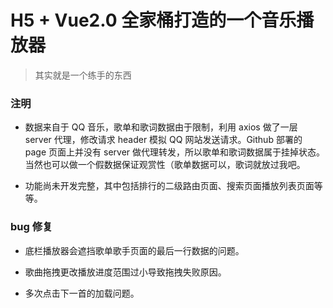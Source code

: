 # H5 + Vue2.0 全家桶打造的一个音乐播放器

> 其实就是一个练手的东西


### 注明

* 数据来自于 QQ 音乐，歌单和歌词数据由于限制，利用 axios 做了一层 server 代理，修改请求 header 模拟 QQ 网站发送请求。Github 部署的 page 页面上并没有 server 做代理转发，所以歌单和歌词数据属于挂掉状态。当然也可以做一个假数据保证观赏性（歌单数据可以，歌词就放过我吧。

* 功能尚未开发完整，其中包括排行的二级路由页面、搜索页面播放列表页面等等。

### bug 修复

* 底栏播放器会遮挡歌单歌手页面的最后一行数据的问题。

* 歌曲拖拽更改播放进度范围过小导致拖拽失败原因。

* 多次点击下一首的加载问题。
